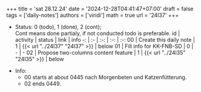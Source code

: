 +++
title = 'sat 28.12.24'
date = '2024-12-28T04:41:47+07:00'
draft = false
tags = ['daily-notes']
authors = ['viridi']
math = true
url = '24l37'
+++
<!--more-->

+ Status: 0 (todo), 1 (done), 2 (cont); \
  Cont means done partialy, if not conducted todo is preferable.
id | activity | status | link | info
-: | :- | :-: | :-: | :-:
00 | Create this daily note    | 1 | {{< url "../24l37" "24l37" >}} | below
01 | Fill info for KK-FNB-SD   | 0 | - | -
02 | Propose two-columns content feature | 1 | {{< url "../24l35" "24l35" >}} | below
- Info:
  + 00 starts at about 0445 nach Morgenbeten und Katzenfütterung.
  + 02 ends 0449.
